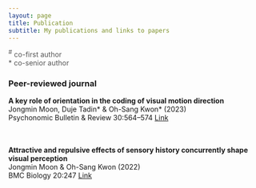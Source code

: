 ```yaml
---
layout: page
title: Publication
subtitle: My publications and links to papers
---
```


<span style="font-size: 14px !important; color: #555;">
<sup>#</sup> co-first author
<br>* co-senior author
</span>

### Peer-reviewed journal

**A key role of orientation in the coding of visual motion direction**
<br>Jongmin Moon, Duje Tadin* & Oh-Sang Kwon* (2023)
<br>Psychonomic Bulletin & Review 30:564–574  [Link](https://link.springer.com/article/10.3758/s13423-022-02181-2)

<br><br>**Attractive and repulsive effects of sensory history concurrently shape visual perception**
<br>Jongmin Moon & Oh-Sang Kwon (2022)
<br>BMC Biology 20:247  [Link](https://link.springer.com/article/10.1186/s12915-022-01444-7)
